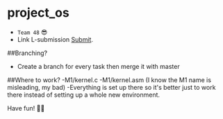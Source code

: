 # project_os
- `Team 48`  :sunglasses:
- Link L-submission  [Submit](https://podio.com/webforms/14899154/999005).

##Branching?
- Create a branch for every task then merge it with master

##Where to work?
-M1/kernel.c
-M1/kernel.asm (I know the M1 name is misleading, my bad)
-Everything is set up there so it's better just to work there instead of setting up a whole new
environment.

Have fun! :man_with_turban: